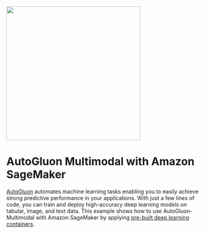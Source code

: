 <img src="https://user-images.githubusercontent.com/16392542/77208906-224aa500-6aba-11ea-96bd-e81806074030.png" width="350">

# AutoGluon Multimodal with Amazon SageMaker

[AutoGluon](https://github.com/awslabs/autogluon) automates machine learning tasks enabling you to easily achieve strong predictive performance in your applications. With just a few lines of code, you can train and deploy high-accuracy deep learning models on tabular, image, and text data.
This example shows how to use AutoGluon-Multimodal with Amazon SageMaker by applying [pre-built deep learning containers](https://github.com/aws/deep-learning-containers/blob/master/available_images.md#autogluon-training-containers).